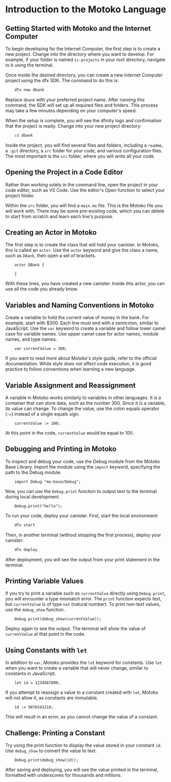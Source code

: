 # Introduction to the Motoko Language

## Getting Started with Motoko and the Internet Computer

To begin developing for the Internet Computer, the first step is to create a new project. Change into the directory where you want to develop. For example, if your folder is named `ic-projects` in your root directory, navigate to it using the terminal.

Once inside the desired directory, you can create a new Internet Computer project using the dfx SDK. The command to do this is:

```bash
    dfx new dbank
```

Replace `dbank` with your preferred project name. After running this command, the SDK will set up all required files and folders. This process may take a few minutes depending on your computer's speed.

When the setup is complete, you will see the dfinity logo and confirmation that the project is ready. Change into your new project directory:

```bash
    cd dbank
```

Inside the project, you will find several files and folders, including a `readme`, a `.git` directory, a `src` folder for your code, and various configuration files. The most important is the `src` folder, where you will write all your code.

## Opening the Project in a Code Editor

Rather than working solely in the command line, open the project in your code editor, such as VS Code. Use the editor's Open function to select your project folder.

Within the `src` folder, you will find a `main.mo` file. This is the Motoko file you will work with. There may be some pre-existing code, which you can delete to start from scratch and learn each line's purpose.

## Creating an Actor in Motoko

The first step is to create the class that will hold your canister. In Motoko, this is called an `actor`. Use the `actor` keyword and give the class a name, such as `DBank`, then open a set of brackets.

```mo
    actor DBank {

    }
```

With these lines, you have created a new canister. Inside this actor, you can use all the code you already know.

## Variables and Naming Conventions in Motoko

Create a variable to hold the current value of money in the bank. For example, start with $300. Each line must end with a semicolon, similar to JavaScript. Use the `var` keyword to create a variable and follow lower camel case for variable names. Use upper camel case for actor names, module names, and type names.

```mo
    var currentValue = 300;
```

If you want to read more about Motoko's style guide, refer to the official documentation. While style does not affect code execution, it is good practice to follow conventions when learning a new language.

## Variable Assignment and Reassignment

A variable in Motoko works similarly to variables in other languages. It is a container that can store data, such as the number 300. Since it is a variable, its value can change. To change the value, use the colon equals operator (`:=`) instead of a single equals sign.

```mo
    currentValue := 100;
```

At this point in the code, `currentValue` would be equal to 100.

## Debugging and Printing in Motoko

To inspect and debug your code, use the Debug module from the Motoko Base Library. Import the module using the `import` keyword, specifying the path to the Debug module.

```mo
    import Debug "mo:base/Debug";
```

Now, you can use the `Debug.print` function to output text to the terminal during local development.

```mo
    Debug.print("hello");
```

To run your code, deploy your canister. First, start the local environment:

```bash
    dfx start
```

Then, in another terminal (without stopping the first process), deploy your canister:

```bash
    dfx deploy
```

After deployment, you will see the output from your print statement in the terminal.

## Printing Variable Values

If you try to print a variable such as `currentValue` directly using `Debug.print`, you will encounter a type mismatch error. The `print` function expects text, but `currentValue` is of type `nat` (natural number). To print non-text values, use the `debug_show` function.

```mo
    Debug.print(debug_show(currentValue));
```

Deploy again to see the output. The terminal will show the value of `currentValue` at that point in the code.

## Using Constants with `let`

In addition to `var`, Motoko provides the `let` keyword for constants. Use `let` when you want to create a variable that will never change, similar to constants in JavaScript.

```mo
    let id = 1234567890;
```

If you attempt to reassign a value to a constant created with `let`, Motoko will not allow it, as constants are immutable.

```mo
    id := 9876543210;
```

This will result in an error, as you cannot change the value of a constant.

## Challenge: Printing a Constant

Try using the print function to display the value stored in your constant `id`. Use `debug_show` to convert the value to text.

```mo
    Debug.print(debug_show(id));
```

After saving and deploying, you will see the value printed in the terminal, formatted with underscores for thousands and millions.
